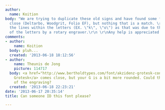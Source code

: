 ```yaml
---
author:
  name: Koition
body: "We are trying to duplicate these old signs and have found some fonts that are
  close (Deltarbo, Woodgrit, Folio EF), but nothing that is a match. \r\n\r\nDisregard
  the lines within the letters (EX. \"k\", \"o\") as that was due to the machining
  of the letters by a rotary engraver.\r\n \r\nAny help is appreciated!\r\n\r\nThanks\r\n\r\n[img:sites/default/files/old-images/borderpic_5816.jpg]"
comments:
- author:
    name: Koition
  body: pluh...
  created: '2013-06-18 18:12:56'
- author:
    name: Theunis de Jong
    picture: 114717
  body: <a href="http://www.bertholdtypes.com/font/akzidenz-grotesk-condensed/proplus/">Aksidenz
    Grotesk</a> comes close, but your G is a bit more rounded. Could that be the result
    of the engraving?
  created: '2013-06-18 22:23:21'
date: '2013-06-17 20:35:14'
title: Can someone ID this font please?

---
```

